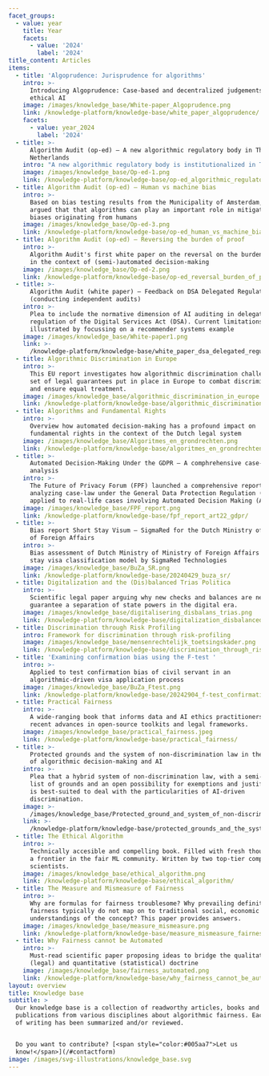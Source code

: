 ```yaml
---
facet_groups:
  - value: year
    title: Year
    facets:
      - value: '2024'
        label: '2024'
title_content: Articles
items:
  - title: 'Algoprudence: Jurisprudence for algorithms'
    intro: >-
      Introducing Algoprudence: Case-based and decentralized judgements for
      ethical AI
    image: /images/knowledge_base/White-paper_Algoprudence.png
    link: /knowledge-platform/knowledge-base/white_paper_algoprudence/
    facets:
      - value: year_2024
        label: '2024'
  - title: >-
      Algorithm Audit (op-ed) – A new algorithmic regulatory body in The
      Netherlands
    intro: "A new algorithmic regulatory body is institutionalized in The Netherlands. We say: Make it a bulldog \U0001F43A, not a lap dog \U0001F436"
    image: /images/knowledge_base/Op-ed-1.png
    link: /knowledge-platform/knowledge-base/op-ed_algorithmic_regulatory_body/
  - title: Algorithm Audit (op-ed) – Human vs machine bias
    intro: >-
      Based on bias testing results from the Municipality of Amsterdam, it is
      argued that that algorithms can play an important role in mitigating
      biases originating from humans
    image: /images/knowledge_base/Op-ed-3.png
    link: /knowledge-platform/knowledge-base/op-ed_human_vs_machine_bias/
  - title: Algorithm Audit (op-ed) – Reversing the burden of proof
    intro: >-
      Algorithm Audit's first white paper on the reversal on the burden of proof
      in the context of (semi-)automated decision-making
    image: /images/knowledge_base/Op-ed-2.png
    link: /knowledge-platform/knowledge-base/op-ed_reversal_burden_of_proof/
  - title: >-
      Algorithm Audit (white paper) – Feedback on DSA Delegated Regulation
      (conducting independent audits)
    intro: >-
      Plea to include the normative dimension of AI auditing in delegated
      regulation of the Digital Services Act (DSA). Current limitations are
      illustrated by focussing on a recommender systems example
    image: /images/knowledge_base/White-paper1.png
    link: >-
      /knowledge-platform/knowledge-base/white_paper_dsa_delegated_regulation_feedback/
  - title: Algorithmic Discrimination in Europe
    intro: >-
      This EU report investigates how algorithmic discrimination challenges the
      set of legal guarantees put in place in Europe to combat discrimination
      and ensure equal treatment.
    image: /images/knowledge_base/algorithmic_discrimination_in_europe.png
    link: /knowledge-platform/knowledge-base/algorithmic_discrimination_in_europe/
  - title: Algorithms and Fundamental Rights
    intro: >-
      Overview how automated decision-making has a profound impact on
      fundamental rights in the context of the Dutch legal system
    image: /images/knowledge_base/Algoritmes_en_grondrechten.png
    link: /knowledge-platform/knowledge-base/algoritmes_en_grondrechten/
  - title: >-
      Automated Decision-Making Under the GDPR – A comphrehensive case-law
      analysis
    intro: >-
      The Future of Privacy Forum (FPF) launched a comprehensive report
      analyzing case-law under the General Data Protection Regulation (GDPR)
      applied to real-life cases involving Automated Decision Making (ADM).
    image: /images/knowledge_base/FPF_report.png
    link: /knowledge-platform/knowledge-base/fpf_report_art22_gdpr/
  - title: >-
      Bias report Short Stay Visum – SigmaRed for the Dutch Ministry of Ministry
      of Foreign Affairs
    intro: >-
      Bias assessment of Dutch Ministry of Ministry of Foreign Affairs' short
      stay visa classification model by SigmaRed Technologies
    image: /images/knowledge_base/BuZa_SR.png
    link: /knowledge-platform/knowledge-base/20240429_buza_sr/
  - title: Digitalization and the (Dis)balanced Trias Politica
    intro: >-
      Scientific legal paper arguing why new checks and balances are needed to
      guarantee a separation of state powers in the digital era.
    image: /images/knowledge_base/digitalisering_disbalans_trias.png
    link: /knowledge-platform/knowledge-base/digitalization_disbalanced_trias/
  - title: Discrimination through Risk Profiling
    intro: Framework for discrimination through risk-profiling
    image: /images/knowledge_base/mensenrechtelijk_toetsingskader.png
    link: /knowledge-platform/knowledge-base/discrimination_through_risk_profiles/
  - title: 'Examining confirmation bias using the F-test '
    intro: >-
      Applied to test confirmation bias of civil servant in an
      algorithmic-driven visa application process
    image: /images/knowledge_base/BuZa_Ftest.png
    link: /knowledge-platform/knowledge-base/20242904_f-test_confirmation_bias/
  - title: Practical Fairness
    intro: >-
      A wide-ranging book that informs data and AI ethics practitioners about
      recent advances in open-source toolkits and legal frameworks.
    image: /images/knowledge_base/practical_fairness.jpeg
    link: /knowledge-platform/knowledge-base/practical_fairness/
  - title: >-
      Protected grounds and the system of non-discrimination law in the context
      of algorithmic decision-making and AI
    intro: >-
      Plea that a hybrid system of non-discrimination law, with a semi-closed
      list of grounds and an open possibility for exemptions and justification,
      is best-suited to deal with the particularities of AI-driven
      discrimination. 
    image: >-
      /images/knowledge_base/Protected_ground_and_system_of_non-discrimination_law.png
    link: >-
      /knowledge-platform/knowledge-base/protected_grounds_and_the_system_of_non-discrimination_law/
  - title: The Ethical Algorithm
    intro: >-
      Technically accesible and compelling book. Filled with fresh thoughts from
      a frontier in the fair ML community. Written by two top-tier computer
      scientists.
    image: /images/knowledge_base/ethical_algorithm.png
    link: /knowledge-platform/knowledge-base/ethical_algorithm/
  - title: The Measure and Mismeasure of Fairness
    intro: >-
      Why are formulas for fairness troublesome? Why prevailing definitions of
      fairness typically do not map on to traditional social, economic or legal
      understandings of the concept? This paper provides answers.
    image: /images/knowledge_base/measure_mismeasure.png
    link: /knowledge-platform/knowledge-base/measure_mismeasure_fairness/
  - title: Why Fairness cannot be Automated
    intro: >-
      Must-read scientific paper proposing ideas to bridge the qualitative
      (legal) and quantitative (statistical) doctrine
    image: /images/knowledge_base/fairness_automated.png
    link: /knowledge-platform/knowledge-base/why_fairness_cannot_be_automated/
layout: overview
title: Knowledge base
subtitle: >
  Our knowledge base is a collection of readworthy articles, books and other
  publications from various disciplines about algorithmic fairness. Each piece
  of writing has been summarized and/or reviewed.


  Do you want to contribute? [<span style="color:#005aa7">Let us
  know!</span>](/#contactform)
image: /images/svg-illustrations/knowledge_base.svg
---
```


